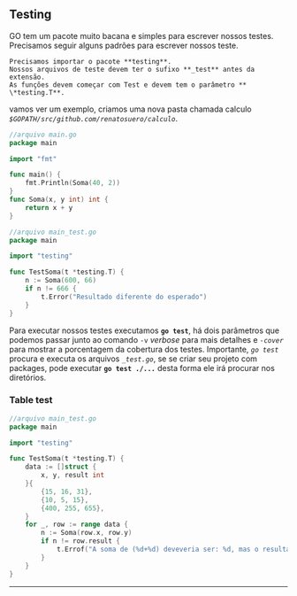 ## Testing
GO tem um pacote muito bacana e simples para escrever nossos testes. Precisamos seguir alguns padrões para escrever nossos teste.

	Precisamos importar o pacote **testing**.
	Nossos arquivos de teste devem ter o sufixo **_test** antes da extensão.
	As funções devem começar com Test e devem tem o parâmetro ** \*testing.T**.

vamos ver um exemplo, criamos uma nova pasta chamada calculo *`$GOPATH/src/github.com/renatosuero/calculo`*.
```go
//arquivo main.go
package main

import "fmt"

func main() {
	fmt.Println(Soma(40, 2))
}
func Soma(x, y int) int {
	return x + y
}
```
```go
//arquivo main_test.go
package main

import "testing"

func TestSoma(t *testing.T) {
	n := Soma(600, 66)
	if n != 666 {
		t.Error("Resultado diferente do esperado")
	}
}
```

Para executar nossos testes executamos **`go test`**, há dois parâmetros que podemos passar junto ao comando `-v` *verbose* para mais detalhes e *`-cover`* para mostrar a porcentagem da cobertura dos testes. Importante, *`go test`* procura e executa os arquivos *`_test.go`*, se se criar seu projeto com packages, pode executar **`go test ./...`** desta forma ele irá procurar nos diretórios.

### Table test
```go
//arquivo main_test.go
package main

import "testing"

func TestSoma(t *testing.T) {
	data := []struct {
		x, y, result int
	}{
		{15, 16, 31},
		{10, 5, 15},
		{400, 255, 655},
	}
	for _, row := range data {
		n := Soma(row.x, row.y)
		if n != row.result {
			t.Errof("A soma de (%d+%d) deveveria ser: %d, mas o resultado foi %d", row.x, row.y, row.result, n)
		}
	}
}
```
---
